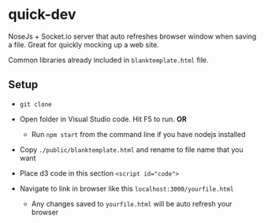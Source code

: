 # quick-dev 

NoseJs + Socket.io server that auto refreshes browser window when saving a file. Great for quickly mocking up a web site.

Common libraries already included in `blanktemplate.html` file.

## Setup

* `git clone`

* Open folder in Visual Studio code. Hit F5 to run. **OR**
    * Run `npm start` from the command line if you have nodejs installed
* Copy `./public/blanktemplate.html` and rename to file name that you want
* Place d3 code in this section `<script id="code">`
* Navigate to link in browser like this `localhost:3000/yourfile.html`
    * Any changes saved to `yourfile.html` will be auto refresh your browser